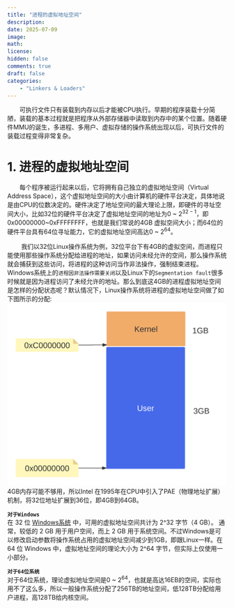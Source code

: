```yaml
---
title: "进程的虚拟地址空间"
description: 
date: 2025-07-09
image: 
math: 
license: 
hidden: false
comments: true
draft: false
categories:
    - "Linkers & Loaders"
---
```



&emsp;&emsp;可执行文件只有装载到内存以后才能被CPU执行。早期的程序装载十分简陋，装载的基本过程就是把程序从外部存储器中读取到内存中的某个位置。随着硬件MMU的诞生，多进程、多用户、虚拟存储的操作系统出现以后，可执行文件的装载过程变得非常复杂。  

# 1. 进程的虚拟地址空间
&emsp;&emsp;每个程序被运行起来以后，它将拥有自己独立的虚拟地址空间（Virtual Address Space），这个虚拟地址空间的大小由计算机的硬件平台决定，具体地说是由CPU的位数决定的。硬件决定了地址空间的最大理论上限，即硬件的寻址空间大小，比如32位的硬件平台决定了虚拟地址空间的地址为0 ~ $2^{32-1}$，即0x00000000~0xFFFFFFFF，也就是我们常说的4GB 虚拟空间大小；而64位的硬件平台具有64位寻址能力，它的虚拟地址空间高达0 ~ $2^{64}$。     

&emsp;&emsp; 我们以32位Linux操作系统为例，32位平台下有4GB的虚拟空间，而进程只能使用那些操作系统分配给进程的地址，如果访问未经允许的空间，那么操作系统就会捕获到这些访问，将进程的这种访问当作非法操作，强制结束进程。Windows系统上的`进程因非法操作需要关闭`以及Linux下的`Segmentation fault`很多时候就是因为进程访问了未经允许的地址。那么到底这4GB的进程虚拟地址空间是怎样的分配状态呢？默认情况下，Linux操作系统将进程的虚拟地址空间做了如下图所示的分配:    
![](address-space.svg)  
4GB内存可能不够用，所以Intel 在1995年在CPU中引入了PAE（物理地址扩展）机制，将32位地址扩展到36位，即4GB到64GB。  

**`对于Windows`**   
在 32 位 [Windows系统](https://learn.microsoft.com/zh-cn/windows-hardware/drivers/gettingstarted/virtual-address-spaces?source=recommendations) 中，可用的虚拟地址空间共计为 2^32 字节（4 GB）。 通常，较低的 2 GB 用于用户空间，而上 2 GB 用于系统空间。不过Windows是可以修改启动参数将操作系统占用的虚拟地址空间减少到1GB，即跟Linux一样。在 64 位 Windows 中，虚拟地址空间的理论大小为 2^64 字节，但实际上仅使用一小部分。


**`对于64位系统`**   
对于64位系统，理论虚拟地址空间是0 ~ $2^{64}$，也就是高达16EB的空间，实际也用不了这么多，所以一般操作系统分配了256TB的地址空间，低128TB分配给用户进程，高128TB给内核空间。  



